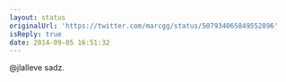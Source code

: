 ```yaml
---
layout: status
originalUrl: 'https://twitter.com/marcgg/status/507934065849552896'
isReply: true
date: 2014-09-05 16:51:32
---
```


@jlalleve sadz.
